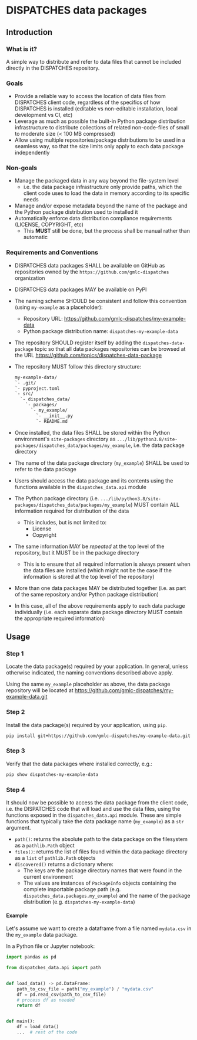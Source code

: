 # DISPATCHES data packages

## Introduction

### What is it?

A simple way to distribute and refer to data files that cannot be included directly in the DISPATCHES repository.

### Goals

- Provide a reliable way to access the location of data files from DISPATCHES client code, regardless of the specifics of how DISPATCHES is installed (editable vs non-editable installation, local development vs CI, etc)
- Leverage as much as possible the built-in Python package distribution infrastructure to distribute collections of related non-code-files of small to moderate size (< 100 MB compressed)
- Allow using multiple repositories/package distributions to be used in a seamless way, so that the size limits only apply to each data package independently

### Non-goals

- Manage the packaged data in any way beyond the file-system level
  - i.e. the data package infrastructure only provide paths, which the client code uses to load the data in memory according to its specific needs
- Manage and/or expose metadata beyond the name of the package and the Python package distribution used to installed it
- Automatically enforce data distribution compliance requirements (LICENSE, COPYRIGHT, etc)
  - This **MUST** still be done, but the process shall be manual rather than automatic

### Requirements and Conventions

- DISPATCHES data packages SHALL be available on GitHub as repositories owned by the `https://github.com/gmlc-dispatches` organization
- DISPATCHES data packages MAY be available on PyPI
- The naming scheme SHOULD be consistent and follow this convention (using `my-example` as a placeholder):
  - Repository URL: https://github.com/gmlc-dispatches/my-example-data
  - Python package distribution name: `dispatches-my-example-data`
- The repository SHOULD register itself by adding the `dispatches-data-package` topic so that all data packages repositories can be browsed at the URL <https://github.com/topics/dispatches-data-package>
- The repository MUST follow this directory structure:

  ```txt
  my-example-data/
  `- .git/
  `- pyproject.toml
  `- src/
    `- dispatches_data/
      `- packages/
        `- my_example/
          `- __init__.py
          `- README.md

  ```

- Once installed, the data files SHALL be stored within the Python environment's `site-packages` directory as `.../lib/python3.8/site-packages/dispatches_data/packages/my_example`, i.e. the data package directory
- The name of the data package directory (`my_example`) SHALL be used to refer to the data package
- Users should access the data package and its contents using the functions available in the `dispatches_data.api` module
- The Python package directory (i.e. `.../lib/python3.8/site-packages/dispatches_data/packages/my_example`) MUST contain ALL information required for distribution of the data
  - This includes, but is not limited to:
    - License
    - Copyright
- The same information MAY be _repeated_ at the top level of the repository, but it MUST be in the package directory
  - This is to ensure that all required information is always present when the data files are installed (which might not be the case if the information is stored at the top level of the repository)
- More than one data packages MAY be distributed together (i.e. as part of the same repository and/or Python package distribution)
- In this case, all of the above requirements apply to each data package individually (i.e. each separate data package directory MUST contain the appropriate required information)

## Usage

### Step 1

Locate the data package(s) required by your application. In general, unless otherwise indicated, the naming conventions described above apply.

Using the same `my_example` placeholder as above, the data package repository will be located at <https://github.com/gmlc-dispatches/my-example-data.git>

### Step 2

Install the data package(s) required by your application, using `pip`.

```sh
pip install git+https://github.com/gmlc-dispatches/my-example-data.git
```

### Step 3

Verify that the data packages where installed correctly, e.g.:

```sh
pip show dispatches-my-example-data
```

### Step 4

It should now be possible to access the data package from the client code, i.e. the DISPATCHES code that will load and use the data files, using the functions exposed in the `dispatches_data.api` module. These are simple functions that typically take the data package name (`my_example`) as a `str` argument.

- `path()`: returns the absolute path to the data package on the filesystem as a `pathlib.Path` object
- `files()`: returns the list of files found within the data package directory as a `list` of `pathlib.Path` objects
- `discovered()` returns a dictionary where:
  - The keys are the package directory names that were found in the current environment
  - The values are instances of `PackageInfo` objects containing the complete importable package path (e.g. `dispatches_data.packages.my_example`) and the name of the package distribution (e.g. `dispatches-my-example-data`)

#### Example

Let's assume we want to create a dataframe from a file named `mydata.csv` in the `my_example` data package.

In a Python file or Jupyter notebook:

```py
import pandas as pd

from dispatches_data.api import path


def load_data() -> pd.DataFrame:
    path_to_csv_file = path("my_example") / "mydata.csv"
    df = pd.read_csv(path_to_csv_file)
    # process df as needed
    return df


def main():
    df = load_data()
    ...  # rest of the code
```
